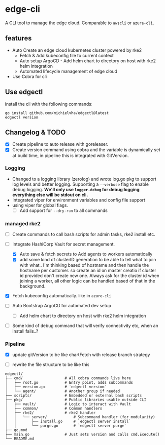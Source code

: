 # edge-cli

A CLI tool to manage the edge cloud. Comparable to `awscli` or `azure-cli`.

## features

- Auto Create an edge cloud kubernetes cluster powered by rke2
    - Fetch & Add kubeconfig file to current context
    - Auto setup ArgoCD - Add helm chart to directory on host with rke2 helm integration
    - Automated lifecycle management of edge cloud
- Use Cobra for cli

## Use edgectl

install the cli with the following commands:
```shell
go install github.com/michielvha/edgectl@latest
edgectl version
```

## Changelog & TODO

- [x] Create pipeline to auto release with goreleaser.
- [x] Create version command using cobra and the variable is dynamically set at build time, in pipeline this is integrated with GitVersion.

### Logging
-  Changed to a logging library (zerolog) and wrote log.go pkg to support log levels and better logging. Supporting a `--verbose` flag to enable debug logging. **We'll only use `logger.debug` for debug logging everything else will be stdout on cli.**
- Integrated viper for environment variables and config file support
- using viper for global flags.
  - [ ] Add support for `--dry-run` to all commands
  
### managed rke2
- [ ] Create commands to call bash scripts for admin tasks, rke2 install etc.
- [ ] Integrate HashiCorp Vault for secret management. 
  - [x] Auto save & fetch secrets to Add agents to workers automatically
  - [x] add some kind of clusterID generation to be able to tell what to join with what.. I'm thinking based of hostname and then handle the hostname per customer. so create an id on master creatio if cluster id provided don't create new one. Always ask for the cluster id when joining a worker, all other logic can be handled based of that in the background.
  
- [x] Fetch kubeconfig automatically. like in ``azure-cli``

- [ ] Auto Bootstrap ArgoCD for automated dev setup
  - [ ] Add helm chart to directory on host with rke2 helm integration

- [ ] Some kind of debug command that will verify connectivity etc, when an install fails..?

### Pipeline
- [x] update gitVersion to be like chartFetch with release branch strategy



- [ ] rewrite the file structure to be like this 

```
edgectl/
├── cmd/                   # All cobra commands live here
│   ├── root.go            # Entry point, adds subcommands
│   ├── version.go         # `edgectl version`
│   └── agent/             # Another group if needed
├── scripts/               # Embedded or external bash scripts
├── pkg/                   # Public libraries usable outside CLI
│   ├── vault/             # Logic to interact with Vault
│   ├── common/            # Common handlers
│   ├── rke2/              # rke2 handler
│   │   └── server/            # Subcommand handler (for modularity)
│   │       ├── install.go     # `edgectl server install`
│   │       └── purge.go       # `edgectl server purge`
├── go.mod
├── main.go                # Just sets version and calls cmd.Execute()
└── README.md
```